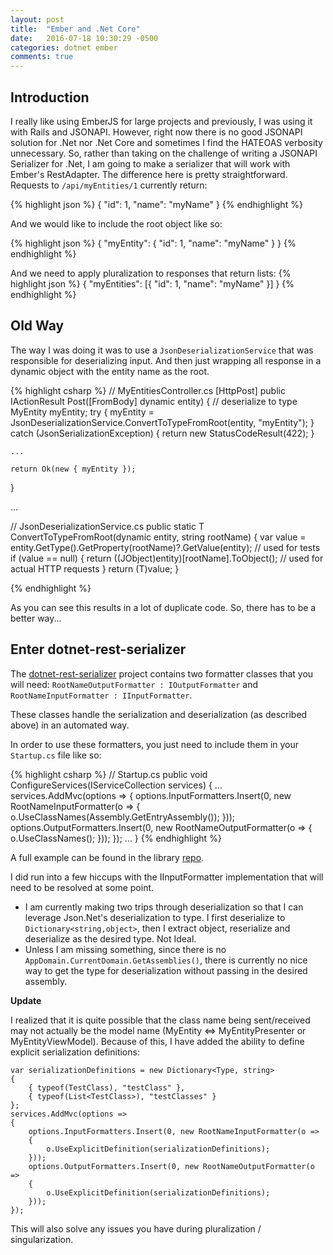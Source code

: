 ```yaml
---
layout: post
title:  "Ember and .Net Core"
date:   2016-07-18 10:30:29 -0500
categories: dotnet ember
comments: true
---
```


## Introduction

I really like using EmberJS for large projects and previously, I was using it with Rails and JSONAPI. 
However, right now there is no good JSONAPI solution for .Net nor .Net Core and sometimes I find the HATEOAS verbosity unnecessary. 
So, rather than taking on the challenge of writing a JSONAPI Serializer for .Net, I am going to make a serializer that will work with Ember's RestAdapter.
The difference here is pretty straightforward. Requests to `/api/myEntities/1` currently return:

{% highlight json %}
{
    "id": 1,
    "name": "myName"
}
{% endhighlight %}

And we would like to include the root object like so:

{% highlight json %}
{
    "myEntity": {
        "id": 1,
        "name": "myName"
    }
}
{% endhighlight %}

And we need to apply pluralization to responses that return lists:
{% highlight json %}
{
    "myEntities": [{
        "id": 1,
        "name": "myName"
    }]
}
{% endhighlight %}

## Old Way

The way I was doing it was to use a `JsonDeserializationService` that was responsible for deserializing input. 
And then just wrapping all response in a dynamic object with the entity name as the root.

{% highlight csharp %}
// MyEntitiesController.cs
[HttpPost]
public IActionResult Post([FromBody] dynamic entity)
{
    // deserialize to type
    MyEntity myEntity;
    try
    {
        myEntity = JsonDeserializationService.ConvertToTypeFromRoot<MYEntity>(entity, "myEntity");
    }
    catch (JsonSerializationException)
    {
        return new StatusCodeResult(422);
    }

    ...

    return Ok(new { myEntity }); 
}

...

// JsonDeserializationService.cs
public static T ConvertToTypeFromRoot<T>(dynamic entity, string rootName)
{
    var value = entity.GetType().GetProperty(rootName)?.GetValue(entity); // used for tests
    if (value == null)
    {
        return ((JObject)entity)[rootName].ToObject<T>(); // used for actual HTTP requests
    }
    return (T)value;
}

{% endhighlight %}

As you can see this results in a lot of duplicate code. So, there has to be a better way...

## Enter dotnet-rest-serializer

The [dotnet-rest-serializer][dotnet-rest-serializer] project contains two formatter classes that you will need: `RootNameOutputFormatter : IOutputFormatter` and `RootNameInputFormatter : IInputFormatter`.

These classes handle the serialization and deserialization (as described above) in an automated way.

In order to use these formatters, you just need to include them in your `Startup.cs` file like so:

{% highlight csharp %}
// Startup.cs
public void ConfigureServices(IServiceCollection services)
{
  ...
  services.AddMvc(options =>
    {
        options.InputFormatters.Insert(0, new RootNameInputFormatter(o => {
            o.UseClassNames(Assembly.GetEntryAssembly());
        }));
        options.OutputFormatters.Insert(0, new RootNameOutputFormatter(o => {
            o.UseClassNames();
        }));
    });
  ...
}
{% endhighlight %}

A full example can be found in the library [repo][dotnet-rest-serializer].

I did run into a few hiccups with the IInputFormatter implementation that will need to be resolved at some point.  

- I am currently making two trips through deserialization so that I can leverage Json.Net's deserialization to type. I first deserialize to `Dictionary<string,object>`, then I extract object, reserialize and deserialize as the desired type. Not Ideal.  
- Unless I am missing something, since there is no `AppDomain.CurrentDomain.GetAssemblies()`, there is currently no nice way to get the type for deserialization without passing in the desired assembly.  

**Update**

I realized that it is quite possible that the class name being sent/received may not actually be the model name (MyEntity <=> MyEntityPresenter or MyEntityViewModel).
Because of this, I have added the ability to define explicit serialization definitions:

```
var serializationDefinitions = new Dictionary<Type, string> 
{ 
    { typeof(TestClass), "testClass" },
    { typeof(List<TestClass>), "testClasses" }
}; 
services.AddMvc(options => 
{ 
    options.InputFormatters.Insert(0, new RootNameInputFormatter(o =>
    {
        o.UseExplicitDefinition(serializationDefinitions);
    }));
    options.OutputFormatters.Insert(0, new RootNameOutputFormatter(o =>
    {
        o.UseExplicitDefinition(serializationDefinitions);
    }));
}); 
```

This will also solve any issues you have during pluralization / singularization.

[dotnet-rest-serializer]: https://github.com/Research-Institute/dotnet-rest-serializer